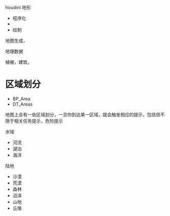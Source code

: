 houdini 地形

* 程序化
* 
* 绘制

地图生成，

地理数据


植被，建筑，

# 区域划分
* BP_Area
* DT_Areas
 
地图上会有一些区域划分，一旦你到达某一区域，就会触发相应的提示，包括但不限于相关任务提示，危险提示

水域
*  河流
*  湖泊
*  海洋

陆地

*  沙漠
*  荒漠
*  森林
*  沼泽
*  山地
*  丘陵
